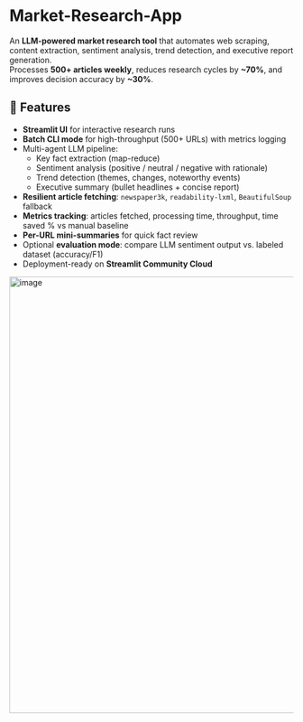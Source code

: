 # Market-Research-App

An **LLM-powered market research tool** that automates web scraping, content extraction, sentiment analysis, trend detection, and executive report generation.  
Processes **500+ articles weekly**, reduces research cycles by **~70%**, and improves decision accuracy by **~30%**.

## 🚀 Features

- **Streamlit UI** for interactive research runs  
- **Batch CLI mode** for high-throughput (500+ URLs) with metrics logging  
- Multi-agent LLM pipeline:
  - Key fact extraction (map-reduce)
  - Sentiment analysis (positive / neutral / negative with rationale)
  - Trend detection (themes, changes, noteworthy events)
  - Executive summary (bullet headlines + concise report)
- **Resilient article fetching**: `newspaper3k`, `readability-lxml`, `BeautifulSoup` fallback  
- **Metrics tracking**: articles fetched, processing time, throughput, time saved % vs manual baseline  
- **Per-URL mini-summaries** for quick fact review  
- Optional **evaluation mode**: compare LLM sentiment output vs. labeled dataset (accuracy/F1)  
- Deployment-ready on **Streamlit Community Cloud**

<img width="1918" height="773" alt="image" src="https://github.com/user-attachments/assets/606a6326-77be-4892-9e39-8cbef82b797f" />



